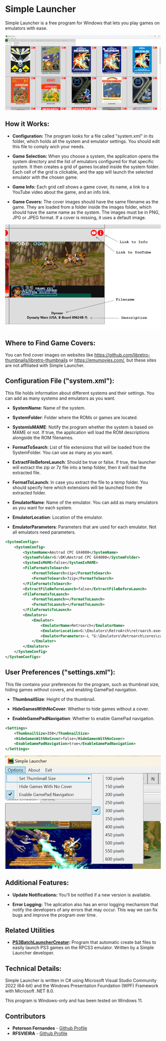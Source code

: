 # Simple Launcher

Simple Launcher is a free program for Windows that lets you play games on emulators with ease.


![Screenshot](screenshot.png)


## How it Works:

- **Configuration:** The program looks for a file called "system.xml" in its folder, which holds all the system and emulator settings. You should edit this file to comply wich your needs.

- **Game Selection:** When you choose a system, the application opens the system directory and the list of emulators configured for that specific system. It then creates a grid of games located inside the system folder. Each cell of the grid is clickable, and the app will launch the selected emulator with the chosen game.

- **Game Info:** Each grid cell shows a game cover, its name, a link to a YouTube video about the game, and an info link.

- **Game Covers:** The cover images should have the same filename as the game. They are loaded from a folder inside the images folder, which should have the same name as the system. The images must be in PNG, JPG or JPEG format. If a cover is missing, it uses a default image.


![Screenshot](screenshot2.png)


## Where to Find Game Covers:

You can find cover images on websites like https://github.com/libretro-thumbnails/libretro-thumbnails or https://emumovies.com/, but these sites are not affiliated with Simple Launcher.

## Configuration File ("system.xml"):

This file holds information about different systems and their settings. You can add as many systems and emulators as you want.

- **SystemName**: Name of the system.

- **SystemFolder**: Folder where the ROMs or games are located.

- **SystemIsMAME**: Notify the program whether the system is based on MAME or not. If true, the application will load the ROM descriptions alongside the ROM filenames.

- **FormatToSearch**: List of file extensions that will be loaded from the SystemFolder. You can use as many as you want.

- **ExtractFileBeforeLaunch**: Should be true or false. If true, the launcher will extract the zip or 7z file into a temp folder, then it will load the extracted file.

- **FormatToLaunch**: In case you extract the file to a temp folder. You should specify here which extensions will be launched from the extracted folder.

- **EmulatorName**: Name of the emulator. You can add as many emulators as you want for each system.

- **EmulatorLocation**: Location of the emulator.

- **EmulatorParameters**: Parameters that are used for each emulator. Not all emulators need parameters.

```xml
<SystemConfigs>
    <SystemConfig>
        <SystemName>Amstrad CPC GX4000</SystemName>
        <SystemFolder>G:\OK\Amstrad CPC GX4000</SystemFolder>
        <SystemIsMAME>false</SystemIsMAME>
        <FileFormatsToSearch>
            <FormatToSearch>zip</FormatToSearch>
            <FormatToSearch>7zip</FormatToSearch>
        </FileFormatsToSearch>
        <ExtractFileBeforeLaunch>false</ExtractFileBeforeLaunch>
        <FileFormatsToLaunch>
            <FormatToLaunch></FormatToLaunch>
            <FormatToLaunch></FormatToLaunch>
        </FileFormatsToLaunch>
        <Emulators>
            <Emulator>
                <EmulatorName>Retroarch</EmulatorName>
                <EmulatorLocation>G:\Emulators\RetroArch\retroarch.exe</EmulatorLocation>
                <EmulatorParameters>-L "G:\Emulators\Retroarch\cores\cap32_libretro.dll" -c "G:\Emulators\Retroarch\Config.cfg" -f</EmulatorParameters>
            </Emulator>
        </Emulators>
    </SystemConfig>
</SystemConfigs>
```

## User Preferences ("settings.xml"):

This file contains your preferences for the program, such as thumbnail size, hiding games without covers, and enabling GamePad navigation.

- **ThumbnailSize**: Height of the thumbnail.

- **HideGamesWithNoCover**: Whether to hide games without a cover.

- **EnableGamePadNavigation**: Whether to enable GamePad navigation.

```xml
<Settings>
	<ThumbnailSize>350</ThumbnailSize>
	<HideGamesWithNoCover>false</HideGamesWithNoCover>
	<EnableGamePadNavigation>true</EnableGamePadNavigation>
</Settings>
```

![Screenshot](screenshot3.png)


## Additional Features:

- **Update Notifications:** You'll be notified if a new version is available.

- **Error Logging:** The aplication also has an error logging mechanism that notify the developers of any errors that may occur. This way we can fix bugs and improve the program over time.

## Related Utilities

- **[PS3BatchLauncherCreator](https://github.com/drpetersonfernandes/ps3batchlaunchercreator):** Program that automatic create bat files to easily launch PS3 games on the RPCS3 emulator. Written by a Simple Launcher developer.

## Technical Details:

Simple Launcher is written in C# using Microsoft Visual Studio Community 2022 (64-bit) and the Windows Presentation Foundation (WPF) Framework with Microsoft .NET 8.0.

This program is Windows-only and has been tested on Windows 11.

## Contributors

- **Peterson Fernandes** - [Github Profile](https://github.com/drpetersonfernandes)
- **RFSVIEIRA** - [Github Profile](https://github.com/RFSVIEIRA)
